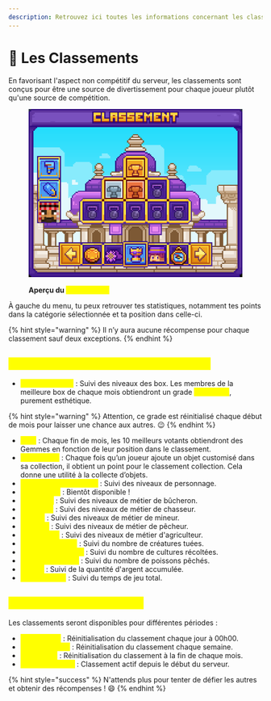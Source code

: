 ```yaml
---
description: Retrouvez ici toutes les informations concernant les classements
---
```


# 🥇 Les Classements

En favorisant l'aspect non compétitif du serveur, les classements sont conçus pour être une source de divertissement pour chaque joueur plutôt qu'une source de compétition.

<figure><img src="../.gitbook/assets/image (2).png" alt=""><figcaption><p><strong>Aperçu du </strong><mark style="color:yellow;"><strong><code>/classements</code></strong></mark></p></figcaption></figure>

À gauche du menu, tu peux retrouver tes statistiques, notamment tes points dans la catégorie sélectionnée et ta position dans celle-ci.

{% hint style="warning" %}
Il n’y aura aucune récompense pour chaque classement sauf deux exceptions.
{% endhint %}

## <mark style="color:yellow;">Q</mark><mark style="color:yellow;">**uels sont les différents classements ?**</mark>

* <mark style="color:yellow;">**Niveaux de Box**</mark> : Suivi des niveaux des box. Les membres de la meilleure box de chaque mois obtiendront un grade <mark style="color:yellow;">**Champion**</mark>, purement esthétique.&#x20;

{% hint style="warning" %}
Attention, ce grade est réinitialisé chaque début de mois pour laisser une chance aux autres. 😉
{% endhint %}

* <mark style="color:yellow;">**Vote**</mark> : Chaque fin de mois, les 10 meilleurs votants obtiendront des Gemmes en fonction de leur position dans le classement.
* <mark style="color:yellow;">**Collections**</mark> : Chaque fois qu’un joueur ajoute un objet customisé dans sa collection, il obtient un point pour le classement collection. Cela donne une utilité à la collecte d’objets.
* <mark style="color:yellow;">**Niveau de personnage**</mark> : Suivi des niveaux de personnage.
* <mark style="color:yellow;">**Explorateur**</mark> : Bientôt disponible !
* <mark style="color:yellow;">**Bûcheron**</mark> : Suivi des niveaux de métier de bûcheron.
* <mark style="color:yellow;">**Chasseur**</mark> : Suivi des niveaux de métier de chasseur.
* <mark style="color:yellow;">**Mineur**</mark> : Suivi des niveaux de métier de mineur.
* <mark style="color:yellow;">**Pêcheur**</mark> : Suivi des niveaux de métier de pêcheur.
* <mark style="color:yellow;">**Agriculteur**</mark> : Suivi des niveaux de métier d'agriculteur.
* <mark style="color:yellow;">**Créatures Tuées**</mark> : Suivi du nombre de créatures tuées.
* <mark style="color:yellow;">**Cultures récoltées**</mark> : Suivi du nombre de cultures récoltées.
* <mark style="color:yellow;">**Poissons Pêchés**</mark> : Suivi du nombre de poissons pêchés.
* <mark style="color:yellow;">**Argent**</mark> : Suivi de la quantité d'argent accumulée.
* <mark style="color:yellow;">**Temps de jeu**</mark> : Suivi du temps de jeu total.

## <mark style="color:yellow;">**Périodes des classements**</mark>

Les classements seront disponibles pour différentes périodes :

* <mark style="color:yellow;">**Aujourd'hui**</mark> : Réinitialisation du classement chaque jour à 00h00.
* <mark style="color:yellow;">**Cette semaine**</mark> : Réinitialisation du classement chaque semaine.
* <mark style="color:yellow;">**Ce mois-ci**</mark> : Réinitialisation du classement à la fin de chaque mois.
* <mark style="color:yellow;">**Depuis toujours**</mark> : Classement actif depuis le début du serveur.

{% hint style="success" %}
N'attends plus pour tenter de défier les autres et obtenir des récompenses ! 😄
{% endhint %}
